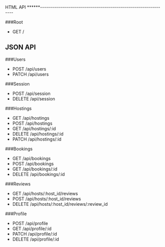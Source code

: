 HTML API
******----------------------------------------------------------------

###Root
  * GET /

JSON API
----------------------------------------------------------------------

###Users
  * POST /api/users
  * PATCH /api/users

###Session
  * POST /api/session
  * DELETE /api/session

###Hostings
  * GET /api/hostings
  * POST /api/hostings
  * GET /api/hostings/:id
  * DELETE /api/hostings/:id
  * PATCH /api/hostings/:id

###Bookings
  * GET /api/bookings
  * POST /api/bookings
  * GET /api/bookings/:id
  * DELETE /api/bookings/:id

###Reviews
  * GET /api/hosts/:host_id/reviews
  * POST /api/hosts/:host_id/reviews
  * DELETE /api/hosts/:host_id/reviews/:review_id

###Profile
  * POST /api/profile
  * GET /api/profile/:id
  * PATCH /api/profile/:id
  * DELETE /api/profile/:id

